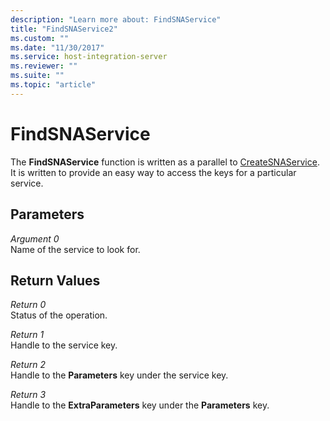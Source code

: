 ```yaml
---
description: "Learn more about: FindSNAService"
title: "FindSNAService2"
ms.custom: ""
ms.date: "11/30/2017"
ms.service: host-integration-server
ms.reviewer: ""
ms.suite: ""
ms.topic: "article"
---
```

# FindSNAService
The **FindSNAService** function is written as a parallel to [CreateSNAService](../core/createsnaservice1.md). It is written to provide an easy way to access the keys for a particular service.  
  
## Parameters  
 *Argument 0*  
 Name of the service to look for.  
  
## Return Values  
 *Return 0*  
 Status of the operation.  
  
 *Return 1*  
 Handle to the service key.  
  
 *Return 2*  
 Handle to the **Parameters** key under the service key.  
  
 *Return 3*  
 Handle to the **ExtraParameters** key under the **Parameters** key.
